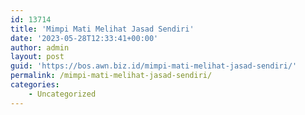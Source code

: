 ```yaml
---
id: 13714
title: 'Mimpi Mati Melihat Jasad Sendiri'
date: '2023-05-28T12:33:41+00:00'
author: admin
layout: post
guid: 'https://bos.awn.biz.id/mimpi-mati-melihat-jasad-sendiri/'
permalink: /mimpi-mati-melihat-jasad-sendiri/
categories:
    - Uncategorized
---
```


